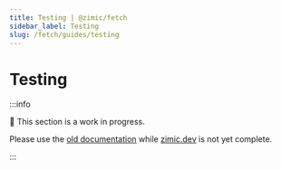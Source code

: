 ```yaml
---
title: Testing | @zimic/fetch
sidebar_label: Testing
slug: /fetch/guides/testing
---
```


# Testing

:::info

🚧 This section is a work in progress.

Please use the [old documentation](https://github.com/zimicjs/zimic/wiki) while [zimic.dev](https://zimic.dev) is not
yet complete.

:::
